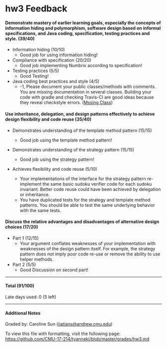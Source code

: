 hw3 Feedback
============

#### Demonstrate mastery of earlier learning goals, especially the concepts of information hiding and polymorphism, software design based on informal specifications, and Java coding, specification, testing practices and style. (39/40)

* Information hiding (10/10)
  * Good job for using information hiding!
* Compliance with specification (20/20)
  * Good job implementing Numbrix according to specification!
* Testing practices (5/5)
  * Good Testing!
* Java coding best practices and style (4/5)
  * -1, Please document your public classes/methods with comments. You are missing documentation in several classes. Building your code with gradle and checking Travis-CI are good ideas because they reveal checkstyle errors. ([Mssing Class](https://github.com/CMU-17-214/tyanneki/blob/b8212d3998a7136b934522b57169a3d55cfa0505/homework/3/src/main/java/edu/cmu/cs/cs214/hw3/StrategyPattern/NumbrixSolutionVerifier.java#L5))

#### Use inheritance, delegation, and design patterns effectively to achieve design flexibility and code reuse (35/40)

* Demonstrates understanding of the template method pattern (15/15)
  * Good job using the template method pattern!

* Demonstrates understanding of the strategy pattern (15/15)
  * Good job using the strategy pattern!

* Achieves flexibility and code reuse (5/10)
  * Your implementations of the interface for the strategy pattern re-implement the same basic sudoku verifier code for each sudoku invariant. Better code reuse could have been achieved by delegation or inheritance.
  * You have duplicated tests for the strategy and template method patterns. You should be able to test the same underlying behavior with the same tests.

#### Discuss the relative advantages and disadvantages of alternative design choices (17/20)

* Part 1 (12/15)
  * Your argument conflates weaknesses of your implementation with weaknesses of the design pattern itself. For example, the strategy pattern does not imply poor code re-use or remove the ability to use helper methods. 
* Part 2 (5/5)
  * Good Discussion on second part!
---

#### Total (91/100)

Late days used: 0 (5 left)

---

#### Additional Notes

Graded by: Caroline Sun (jiatians@andrew.cmu.edu)

To view this file with formatting, visit the following page: https://github.com/CMU-17-214/tyanneki/blob/master/grades/hw3.md

